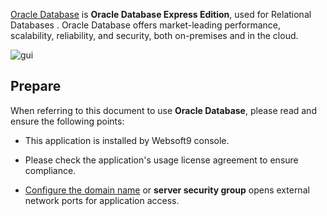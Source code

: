 [Oracle Database](https://www.oracle.com/) is **Oracle Database Express Edition**, used for Relational Databases . Oracle Database offers market-leading performance, scalability, reliability, and security, both on-premises and in the cloud.


![gui](http://libs.websoft9.com/Websoft9/DocsPicture/en/oracle/oracle-database-1024x410.jpg)


## Prepare

When referring to this document to use **Oracle Database**, please read and ensure the following points:

- This application is installed by Websoft9 console.

- Please check the application's usage license agreement to ensure compliance.

- [Configure the domain name](./domain-set) or **server security group** opens external network ports for application access.